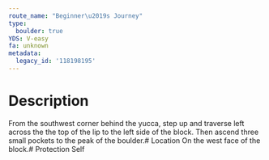 ```yaml
---
route_name: "Beginner\u2019s Journey"
type:
  boulder: true
YDS: V-easy
fa: unknown
metadata:
  legacy_id: '118198195'
---
```

# Description
From the southwest corner behind the yucca, step up and traverse left across the the top of the lip to the left side of the block. Then ascend three small pockets to the peak of the boulder.# Location
On the west face of the block.# Protection
Self